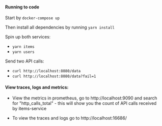  #### Running to code

 Start by `docker-compose up`

 Then install all dependencies by running `yarn install`
 
 Spin up both services:
 * `yarn items`
 * `yarn users`


Send two API calls:
* `curl http://localhost:8080/data`
* `curl http://localhost:8080/data?fail=1`

#### View traces, logs and metrics:
* View the metrics in prometheus, go to http://localhost:9090 and search for "http_calls_total" - this will show you the count of API calls received by items-service

* To view the traces and logs go to http://localhost:16686/ 
